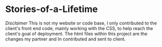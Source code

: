 # Stories-of-a-Lifetime
*Disclaimer* This is not my website or code base, I only contributed to the client's front end code, mainly working with the CSS, to help reach the client's goal of deployment.
The html files within this project are the changes my partner and In contributed and sent to client.
